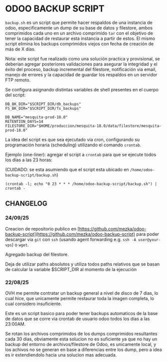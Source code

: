 # ODOO BACKUP SCRIPT

`backup.sh` es un script que permite hacer respaldos de una instancia de odoo, especificamente un dump de su base de datos y filestore, ambos comprimidos cada uno en un archivo comprimido `tar` con el objetivo de tener la capacidad de restaurar esta instancia a partir de estos. El mismo script elimina los backups comprimidos viejos con fecha de creación de más de X días.

Nota: este script fue realizado como una solución practica y provisional, se deberían agregar posteriores validaciones para asegurar la integridad y el éxito del proceso, backup incremental del filestore, notificación via email, manejo de errores y la capacidad de guardar los respaldos en un servidor FTP remoto.

Se configura asignando distintas variables de shell presentes en el cuerpo del script:

```
DB_BK_DIR="$SCRIPT_DIR/db_backups"
FS_BK_DIR="$SCRIPT_DIR/fs_backups"

DB_NAME="mesquita-prod-18.0"
RETENTION_DAYS=14
FILESTORE_DIR="$HOME/produccion/mesquita-18.0/data/filestore/mesquita-prod-18.0"
```

La idea del script es que sea ejecutado vía cron, configurando su programación horaria (scheduling) utilizando el comando `crontab`. 

Ejemplo (one-liner): agregar el script a `crontab` para que se ejecute todos los días a las 23 horas:

(CUIDADO: se esta asumiendo que el script esta ubicado en `/home/odoo-backup-script/backup.sh`)

```
(crontab -l; echo "0 23 * * * /home/odoo-backup-script/backup.sh") | crontab -
```

## CHANGELOG

### 24/09/25

Creacion de repositorio publico en [https://github.com/mezka/odoo-backup-script](https://github.com/mezka/odoo-backup-script) para poder descargar via `git` con `ssh` (usando agent forwarding e.g. `ssh -A user@your-vps`) o `wget`.

Agregado backup del filestore.

Deja de utilizar paths absolutos y utiliza todos paths relativos que se basan de calcular la variable $SCRIPT_DIR al momento de la ejecución

### 22/08/25

OVH me permite contratar un backup general a nivel de disco de 7 dias, lo cual hice, que unicamente permite restaurar toda la imagen completa, lo cual considero insuficiente.

Este es un script basico para poder tener backups automaticos de la base de datos que se corre via crontab de usuario odoo todos los dias a las 23:00AM.

Se rotan los archivos comprimidos de los dumps comprimidos resultantes cada 30 días, obviamente esta solucion no es suficiente ya que no hay un backup del entorno de archivos/filestore de Odoo, es unicamente local, y los achivos no se generan en base a diferencias entre los dump, pero a idea es ir extendiendolo hacia una solucion mas adecuada.